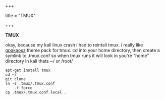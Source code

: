 +++

title = "TMUX"

+++

**TMUX**

okay, because my kali linux crash i had to reintall tmux. i really like [gpakaosz](https://github.com/gpakosz/.tmux) theme pack for tmux. cd into your home directory, then create a symlink to .tmux.conf so when tmux runs it will look in you're "home" directory in kali thats ~/ or /root/

```
apt-get install tmux
cd ~/
git clone 
ln -s .tmux/.tmux.conf
	-f force
cp .tmux/.tmux.conf.local .
```

